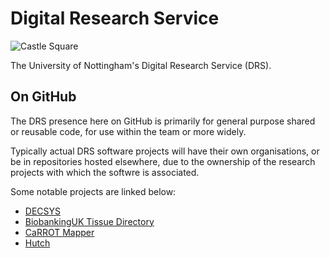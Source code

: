 # Digital Research Service

![Castle Square](https://avatars.githubusercontent.com/u/110397571?s=88 "University of Nottingham")

The University of Nottingham's Digital Research Service (DRS).

## On GitHub

The DRS presence here on GitHub is primarily for general purpose shared or reusable code, for use within the team or more widely.

Typically actual DRS software projects will have their own organisations, or be in repositories hosted elsewhere, due to the ownership of the research projects with which the softwre is associated.

Some notable projects are linked below:

- [DECSYS](https://github.com/decsys/decsys)
- [BiobankingUK Tissue Directory](https://github.com/biobankinguk/biobankinguk) 
- [CaRROT Mapper](https://github.com/HDRUK/CaRROT-Mapper)
- [Hutch](https://github.com/link-lite/hutch)
